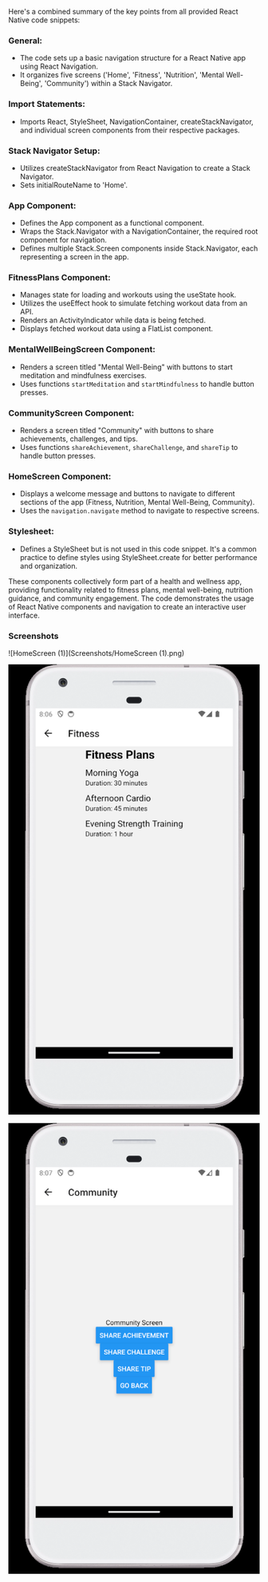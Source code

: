 Here's a combined summary of the key points from all provided React Native code snippets:

### General:
- The code sets up a basic navigation structure for a React Native app using React Navigation.
- It organizes five screens ('Home', 'Fitness', 'Nutrition', 'Mental Well-Being', 'Community') within a Stack Navigator.

### Import Statements:
- Imports React, StyleSheet, NavigationContainer, createStackNavigator, and individual screen components from their respective packages.

### Stack Navigator Setup:
- Utilizes createStackNavigator from React Navigation to create a Stack Navigator.
- Sets initialRouteName to 'Home'.

### App Component:
- Defines the App component as a functional component.
- Wraps the Stack.Navigator with a NavigationContainer, the required root component for navigation.
- Defines multiple Stack.Screen components inside Stack.Navigator, each representing a screen in the app.

### FitnessPlans Component:
- Manages state for loading and workouts using the useState hook.
- Utilizes the useEffect hook to simulate fetching workout data from an API.
- Renders an ActivityIndicator while data is being fetched.
- Displays fetched workout data using a FlatList component.

### MentalWellBeingScreen Component:
- Renders a screen titled "Mental Well-Being" with buttons to start meditation and mindfulness exercises.
- Uses functions `startMeditation` and `startMindfulness` to handle button presses.

### CommunityScreen Component:
- Renders a screen titled "Community" with buttons to share achievements, challenges, and tips.
- Uses functions `shareAchievement`, `shareChallenge`, and `shareTip` to handle button presses.

### HomeScreen Component:
- Displays a welcome message and buttons to navigate to different sections of the app (Fitness, Nutrition, Mental Well-Being, Community).
- Uses the `navigation.navigate` method to navigate to respective screens.

### Stylesheet:
- Defines a StyleSheet but is not used in this code snippet. It's a common practice to define styles using StyleSheet.create for better performance and organization.

These components collectively form part of a health and wellness app, providing functionality related to fitness plans, mental well-being, nutrition guidance, and community engagement. The code demonstrates the usage of React Native components and navigation to create an interactive user interface.
### Screenshots

![HomeScreen (1)](Screenshots/HomeScreen (1).png)

![FitnessPlans](Screenshots/FitnessPlans.png)



![community](Screenshots/Community.png)

